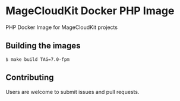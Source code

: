# MageCloudKit Docker PHP Image

PHP Docker Image for MageCloudKit projects

## Building the images

    $ make build TAG=7.0-fpm

## Contributing

Users are welcome to submit issues and pull requests.
